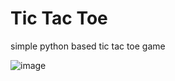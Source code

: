 # Tic Tac Toe
simple python based tic tac toe game 

![image](https://user-images.githubusercontent.com/120199463/222873451-392bf3cf-5346-492e-9c0a-6fc5bfc3df37.png)
